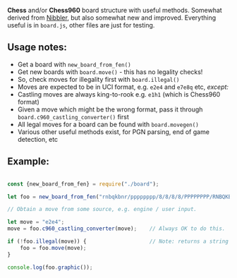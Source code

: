 **Chess** and/or **Chess960** board structure with useful methods. Somewhat derived from [Nibbler](https://github.com/rooklift/nibbler), but also somewhat new and improved. Everything useful is in `board.js`, other files are just for testing.

## Usage notes:

* Get a board with `new_board_from_fen()`
* Get new boards with `board.move()` - this has no legality checks!
* So, check moves for illegality first with `board.illegal()`
* Moves are expected to be in UCI format, e.g. `e2e4` and `e7e8q` etc, *except:*
* Castling moves are always king-to-rook e.g. `e1h1` (which is Chess960 format)
* Given a move which might be the wrong format, pass it through `board.c960_castling_converter()` first
* All legal moves for a board can be found with `board.movegen()`
* Various other useful methods exist, for PGN parsing, end of game detection, etc

## Example:

```javascript

const {new_board_from_fen} = require("./board");

let foo = new_board_from_fen("rnbqkbnr/pppppppp/8/8/8/8/PPPPPPPP/RNBQKBNR w KQkq - 0 1");

// Obtain a move from some source, e.g. engine / user input.

let move = "e2e4";
move = foo.c960_castling_converter(move);    // Always OK to do this.

if (!foo.illegal(move)) {                    // Note: returns a string (reason for illegality or "")
    foo = foo.move(move);
}

console.log(foo.graphic());
```
